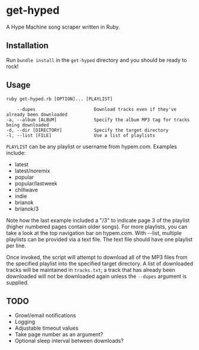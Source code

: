 get-hyped
=========

A Hype Machine song scraper written in Ruby. 

Installation
------------

Run <code>bundle install</code> in the <code>get-hyped</code> directory and you should be ready to rock!

Usage
-----

<code>ruby get-hyped.rb [OPTION]... [PLAYLIST]</code>

        --dupes                      Download tracks even if they've already been downloaded
    -a, --album [ALBUM]              Specify the album MP3 tag for tracks being downloaded
    -d, --dir [DIRECTORY]            Specify the target directory
    -l, --list [FILE]                Use a list of playlists

<code>PLAYLIST</code> can be any playlist or username from hypem.com. Examples include:

<ul>
	<li>latest</li>
	<li>latest/noremix</li>
	<li>popular</li>
	<li>popular/lastweek</li>
	<li>chillwave</li>
	<li>indie</li>
	<li>brianok</li>
	<li>brianok/3</li>
</ul>

Note how the last example included a "/3" to indicate page 3 of the playlist (higher numbered pages contain older songs). For more playlists, you can take a look at the top navigation bar on hypem.com. With --list, multiple playlists can be provided via a text file. The text file should have one playlist per line.

Once invoked, the script will attempt to download all of the MP3 files from the specified playlist into the specified target directory. A list of downloaded tracks will be maintained in <code>tracks.txt</code>; a track that has already been downloaded will not be downloaded again unless the <code>--dupes</code> argument is supplied.

TODO
----
<ul>
	<li>Growl/email notifications</li>
	<li>Logging</li>
	<li>Adjustable timeout values</li>
	<li>Take page number as an argument?</li>
	<li>Optional sleep interval between downloads?
</ul>
